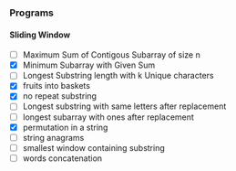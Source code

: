 <h3> Programs </p>

<h4>Sliding Window </h4>

- [ ] Maximum Sum of Contigous Subarray of size n
- [x] Minimum Subarray with Given Sum
- [ ] Longest Substring length with k Unique characters
- [x] fruits into baskets
- [x] no repeat substring
- [ ] Longest substring with same letters after replacement
- [ ] longest subarray with ones after replacement
- [x] permutation in a string
- [ ] string anagrams
- [ ] smallest window containing substring
- [ ] words concatenation